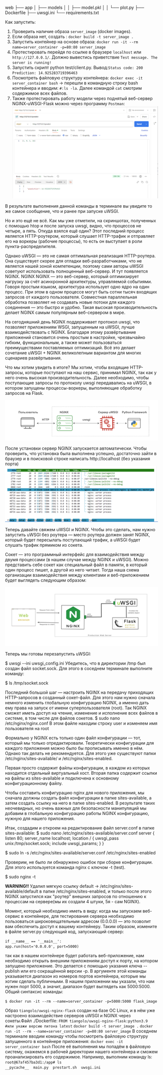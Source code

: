 web
├── app
│   ├── models
│   │   ├── model.pkl
│   │   └── plot.py
├── Dockerfile
├── uwsgi.ini
└── requirements.txt
         

Как запустить:
1. Проверить наличие образа ```server_image```  (docker images).
2. Если образа нет, создать : ```docker build -t server_image .```
3. Запустить контейнер на основе образа: ```docker run -it --rm name=server_container -p=80:80 server_image```
4. Протестировать перейдя по ссылке в браузере ```localhost``` или ```http://127.0.0.1/```. Должно вывестись приветствие ```Test message. The server is running!```
5. Запустить скрипт python test/client.py. Вывод:```Status code: 200
Prediction: 14.925283719396463```
6. Посмотреть файловую структуру контейнера: ```docker exec -it server_container bash``` -> перешли в командную строку bash контейнера и вводим: ```#:ls -la```. Далее командой ```cat``` смотрим содержимое всех файлов.
7. Также протестировать работу модели через поднятый веб-сервер NGINX-uWSGI-Flask можно через программу ```Postman```: 
![alt text](./images/image0.png)



В результате выполнения данной команды в терминале вы увидите то же самое сообщение, что и ранее при запуске uWSGI.

Но и это ещё не всё. Как мы уже отметили, на скриншотах, полученных с помощью htop и после запуска uwsgi, видно, что процессов не четыре, а пять. Откуда взялся ещё один? Этот последний процесс является HTTP-роутером, который слушает HTTP-трафик и отправляет его на воркеры (рабочие процессы), то есть он выступает в роли пункта-распределителя.

Однако uWSGI — это не самая оптимальная реализация HTTP-роутера. Она существует скорее для отладки веб-разработчиками, что не является нашей зоной компетенции, поэтому сами авторы uWSGI советуют использовать полноценный веб-сервер. И тут появляется NGINX.
NGINX
NGINX — это веб-сервер, который оптимизирует нагрузку за счёт асинхронной архитектуры, управляемой событиями. Говоря простым языком, архитектура использует одно ядро на один процесс. При этом в одном процессе могут быть сотни тысяч входящих запросов от каждого пользователя. Совместная параллельная обработка позволяет не создавать новые потоки для каждого соединения — это быстро и удобно. Такая высокая производительность делает NGINX самым популярным веб-сервером в мире.

На сегодняшний день NGINX поддерживает протокол uwsgi, что позволяет приложениям WSGI, запущенным на uWSGI, лучше взаимодействовать с NGINX. Благодаря этому развёртывание приложений становится очень простым в настройке, чрезвычайно гибким, функциональным, а также может пользоваться преимуществами поставляемых оптимизаций. Всё это делает сочетание uWSGI + NGINX великолепным вариантом для многих сценариев развёртывания.

Что мы хотим увидеть в итоге?
Мы хотим, чтобы входящие HTTP-запросы, которые поступают на наш сервис, принимал NGINX, так как у него очень высокая производительность. Далее необходимо, чтобы поступающие запросы по протоколу uwsgi передавались на uWSGI, в котором запущены процессы-воркеры, выполняющие обработку запросов на Flask.

![alt text](./images/image.png)

После установки сервер NGINX запускается автоматически. Чтобы проверить, что установка была выполнена успешно, достаточно зайти в браузер и в поисковой строке написать http://localhost (без указания порта)
![alt text](./images/image2.png)

Теперь давайте свяжем uWSGI и NGINX. Чтобы это сделать, нам нужно запустить uWSGI без роутера — место роутера должен занят NGINX, который будет пересылать поступающий трафик, а uWSGI будет слушать трафик прямиком из сокета.

Сокет — это программный интерфейс для взаимодействия между двумя процессами (в нашем случае между NGINX и uWSGI). Можно представить себе сокет как специальный файл в памяти, в который один процесс пишет, а другой из него читает. Тогда наша схема организации взаимодействия между клиентами и веб-приложением будет выглядеть следующим образом:

![alt text](./images/image3.png)

Теперь мы готовы перезапустить uWSGI:

$ uwsgi --ini uwsgi_config.ini
Убедитесь, что в директории /tmp был создан файл socket.sock. Для этого в соседнем терминале выполните команду:

$ ls /tmp/socket.sock

Последний большой шаг — настроить NGINX на передачу приходящих HTTP-запросов в созданный сокет-файл. Для этого нам нужно сначала немного изменить глобальную конфигурацию NGINX, а именно дать ему права на запуск от имени суперпользователя (root). Так NGINX сможет иметь доступ на чтение, изменение и исполнение всех файлов в системе, в том числе для файлов сокетов.
$ sudo nano /etc/nginx/nginx.conf
В этом файле находим строку user и изменяем имя пользователя на root

Формально у NGINX есть только один файл конфигурации — тот, который мы только отредактировали. Теоретически конфигурации для каждого приложения можно было бы прописывать именно в нём. Однако так делать не рекомендуется. Для этого уже существуют папки /etc/nginx/sites-available/ и /etc/nginx/sites-enabled.

Первая просто содержит файлы конфигурации, в каждом из которых находится отдельный виртуальный хост.
Вторая папка содержит ссылки на файлы из sites-available и подключена к основному конфигурационному файлу.

Чтобы составить конфигурацию nginx для нового приложения, мы сначала должны создать файл конфигурации в папке sites-available, а затем создать ссылку на него в папке sites-enabled. В результате таких неочевидных, но очень важных для безопасности манипуляций мы добавим в глобальную конфигурацию работы NGINX конфигурацию, нужную для нашего приложения.

Итак, создадим и откроем на редактирование файл server.conf в папке sites-available:
$ sudo nano /etc/nginx/sites-available/server.conf
server {
    listen 80;
    server_name localhost;
    location / {
        uwsgi_pass unix:/tmp/socket.sock;
        include uwsgi_params;
    }
}

$ sudo ln -s /etc/nginx/sites-available/server.conf /etc/nginx/sites-enabled

Проверим, не было ли обнаружено ошибок при сборке конфигурации. Для этого используется команда nginx с ключом -t (test).

$ sudo nginx -t


**WARNING!!** Удалил мягкую ссылку default -> /etc/nginx/sites-available/default в папке /etc/nginx/sites-enabled, и только после этого NGINX запустился как "роутер" внешних запросов по отношению к процессам на сервере(мы их создали 4 штуки, 5я - сам NGINX).

Момент, который необходимо иметь в виду: когда мы запускаем веб-сервис в контейнере, для тестирования сервера необходимо пользоваться широковещательным адресом (0.0.0.0) — это позволит вам обеспечить доступ к вашему контейнеру. Таким образом, измените в файле server.py следующий код, запускающий сервер:

```if __name__ == '__main__':```            
    ```app.run(host='0.0.0.0', port=5000)```


так как в нашем контейнере будет работать веб-приложение, нам необходимо открыть внешним приложениям доступ к порту, на котором запущено приложение. Это делается с помощью указания ключа --publish или его сокращённой версии -p. В аргументе этой команды указывается диапазон из номеров портов контейнера, которые мы хотим сделать публичными. В нашем приложении мы указали, что нам нужен порт 5000, а значит, диапазон будет выглядеть как 5000:5000. Общий синтаксис команды:

```$ docker run -it --rm --name=server_container -p=5000:5000 flask_image```


Образ ```tiangolo/uwsgi-nginx-flask``` создан на базе ОС Linux, и в нём уже настроено взаимодействие серверов uWSGI и NGINX через сокеты.Файл ./Dockerfile:
```FROM tiangolo/uwsgi-nginx-flask:python3.9 #или укажи версию питона latest```
```docker build -t server_image .```
```docker run -it --rm --name=server_container -p=80:80 server_image```
В соседнем терминале вводим команду чтобы посмотреть файловую структуру запущенного в контейнере приложения:
```docker exec -it server_container bash```
После её выполнения мы попадём в файловую систему, окажемся в рабочей директории нашего контейнера и сможем проанализировать его содержимое. Например, выполним команду ls:
```root@67af457ba3d1:/app# ls```                                           
```__pycache__  main.py  prestart.sh  uwsgi.ini```              


